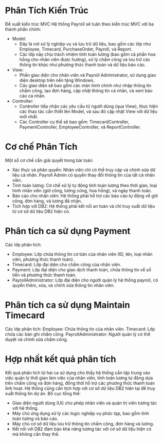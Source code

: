 # Phân Tích Kiến Trúc
Đề xuất kiến trúc MVC
Hệ thống Payroll sẽ tuân theo kiến trúc MVC với ba thành phần chính:
- Model:
  + Đây là nơi xử lý nghiệp vụ và lưu trữ dữ liệu, bao gồm các lớp như Employee, Timecard, PurchaseOrder, Payroll, và Report.
  + Các lớp này chịu trách nhiệm tính toán lương (bao gồm cả phần hoa hồng cho nhân viên được hưởng), xử lý chấm công và lưu trữ các thông tin khác như phương thức thanh toán và dữ liệu báo cáo.
- View:
  + Phần giao diện cho nhân viên và Payroll Administrator, sử dụng giao diện desktop trên nền tảng Windows.
  + Các giao diện sẽ bao gồm các màn hình chính như nhập thông tin chấm công, tạo đơn hàng, cập nhật thông tin cá nhân, và xem báo cáo cá nhân.
- Controller:
  + Controller tiếp nhận các yêu cầu từ người dùng (qua View), thực hiện các thao tác cần thiết lên Model, và sau đó cập nhật View với dữ liệu mới nhất.
  + Các Controller cụ thể sẽ bao gồm: TimecardController, PaymentController, EmployeeController, và ReportController.

# Cơ chế Phân Tích
Một số cơ chế cần giải quyết trong bài toán:
- Xác thực và phân quyền: Nhân viên chỉ có thể truy cập và chỉnh sửa dữ liệu cá nhân. Payroll Admin có quyền thay đổi thông tin của tất cả nhân viên.
- Tính toán lương: Cơ chế xử lý tự động tính toán lương theo thời gian, loại hình nhân viên (giờ công, lương cứng, hoa hồng), và ngày thanh toán.
- Báo cáo cho nhân viên: Hệ thống phải hỗ trợ các báo cáo tự động về giờ công, đơn hàng, và lương đã nhận.
- Tích hợp với DB2: Hệ thống phải kết nối an toàn và chỉ truy xuất dữ liệu từ cơ sở dữ liệu DB2 hiện có.

# Phân tích ca sử dụng Payment
Các lớp phân tích:
- Employee: Lớp chứa thông tin cơ bản của nhân viên (ID, tên, loại nhân viên, phương thức thanh toán).
- Timecard: Lớp đại diện cho chấm công của nhân viên.
- Payment: Lớp đại diện cho giao dịch thanh toán, chứa thông tin về số tiền và phương thức thanh toán.
- PayrollAdministrator: Lớp đại diện cho người quản lý hệ thống payroll, có quyền thêm, xóa, và chỉnh sửa thông tin nhân viên.

# Phân tích ca sử dụng Maintain Timecard
Các lớp phân tích:
Employee: Chứa thông tin của nhân viên.
Timecard: Lớp chứa các bản ghi chấm công.
PayrollAdministrator: Người quản lý có thể duyệt và chỉnh sửa chấm công.

# Hợp nhất kết quả phân tích
  Kết quả phân tích từ hai ca sử dụng cho thấy hệ thống cần tập trung vào việc quản lý thời gian làm việc của nhân viên, tính toán lương tự động dựa trên chấm công và đơn hàng, đồng thời hỗ trợ các phương thức thanh toán linh hoạt. Hệ thống cũng cần tích hợp với cơ sở dữ liệu DB2 hiện tại để truy xuất thông tin dự án.
  Bố cục tổng thể:
- Giao diện người dùng (UI) cho phép nhân viên và quản trị viên tương tác với hệ thống.
- Máy chủ ứng dụng xử lý các logic nghiệp vụ phức tạp, bao gồm tính toán lương và báo cáo.
- Máy chủ cơ sở dữ liệu lưu trữ thông tin chấm công, đơn hàng và lương.
- Kết nối với DB2 đảm bảo khả năng tương tác với cơ sở dữ liệu hiện có mà không cần thay thế.
